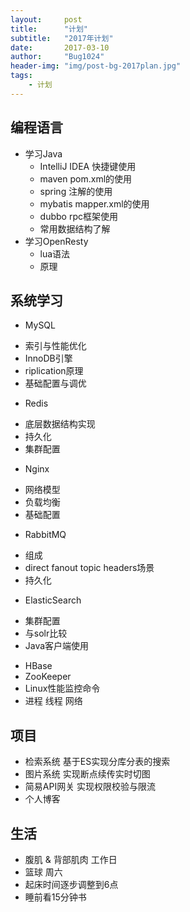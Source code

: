 ```yaml
---
layout:     post
title:      "计划"
subtitle:   "2017年计划"
date:       2017-03-10
author:     "Bug1024"
header-img: "img/post-bg-2017plan.jpg"
tags:
    - 计划
---
```


## 编程语言
 - 学习Java
    * IntelliJ IDEA 快捷键使用
    * maven pom.xml的使用
    * spring 注解的使用
    * mybatis mapper.xml的使用
    * dubbo rpc框架使用
    * 常用数据结构了解
 - 学习OpenResty
    * lua语法
    * 原理

## 系统学习
 - MySQL
  * 索引与性能优化
  * InnoDB引擎
  * riplication原理
  * 基础配置与调优
 - Redis
  * 底层数据结构实现
  * 持久化
  * 集群配置
 - Nginx
  * 网络模型
  * 负载均衡
  * 基础配置
 - RabbitMQ
  * 组成
  * direct fanout topic headers场景
  * 持久化
 - ElasticSearch
  * 集群配置
  * 与solr比较
  * Java客户端使用
 - HBase
 - ZooKeeper
 - Linux性能监控命令
 - 进程 线程 网络

## 项目
 - 检索系统 基于ES实现分库分表的搜索
 - 图片系统 实现断点续传实时切图
 - 简易API网关 实现权限校验与限流
 - 个人博客

## 生活
 - 腹肌 & 背部肌肉 工作日
 - 篮球 周六
 - 起床时间逐步调整到6点
 - 睡前看15分钟书
